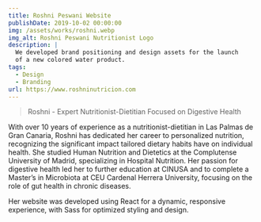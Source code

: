 ```yaml
---
title: Roshni Peswani Website
publishDate: 2019-10-02 00:00:00
img: /assets/works/roshni.webp
img_alt: Roshni Peswani Nutritionist Logo
description: |
  We developed brand positioning and design assets for the launch
  of a new colored water product.
tags:
  - Design
  - Branding
url: https://www.roshninutricion.com
---
```


> Roshni - Expert Nutritionist-Dietitian Focused on Digestive Health

With over 10 years of experience as a nutritionist-dietitian in Las Palmas de Gran Canaria, Roshni has dedicated her career to personalized nutrition, recognizing the significant impact tailored dietary habits have on individual health. She studied Human Nutrition and Dietetics at the Complutense University of Madrid, specializing in Hospital Nutrition. Her passion for digestive health led her to further education at CINUSA and to complete a Master’s in Microbiota at CEU Cardenal Herrera University, focusing on the role of gut health in chronic diseases.

Her website was developed using React for a dynamic, responsive experience, with Sass for optimized styling and design.
